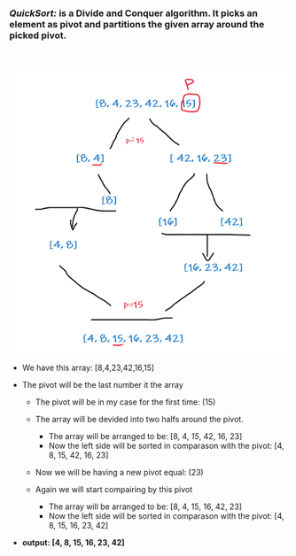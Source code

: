 ### *QuickSort:* is a Divide and Conquer algorithm. It picks an element as pivot and partitions the given array around the picked pivot.

<br>

![BLOG](BLOG.png)

* We have this array: [8,4,23,42,16,15]
* The pivot will be the last number it the array

    * The pivot will be in my case for the first time: (15)
    * The array will be devided into two halfs around the pivot.
        * The array will be arranged to be: [8, 4, *15*, 42, 16, 23]
        * Now the left side will be sorted in comparason with the pivot: [4, 8, 15, 42, 16, 23]

    * Now we will be having a new pivot equal: (23)
    * Again we will start compairing by this pivot
        * The array will be arranged to be: [8, 4, 15, 16, 42, 23]
        * Now the left side will be sorted in comparason with the pivot: [4, 8, 15, 16, 23, 42]

* **output: [4, 8, 15, 16, 23, 42]**
